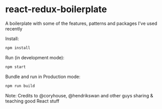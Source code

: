 # react-redux-boilerplate
A boilerplate with some of the features, patterns and packages I've used recently

Install:
```js
npm install
```

Run (in development mode):
```js
npm start
```

Bundle and run in Production mode:
```js
npm run build
```

Note: Credits to @coryhouse, @hendrikswan and other guys sharing & teaching good React stuff 
